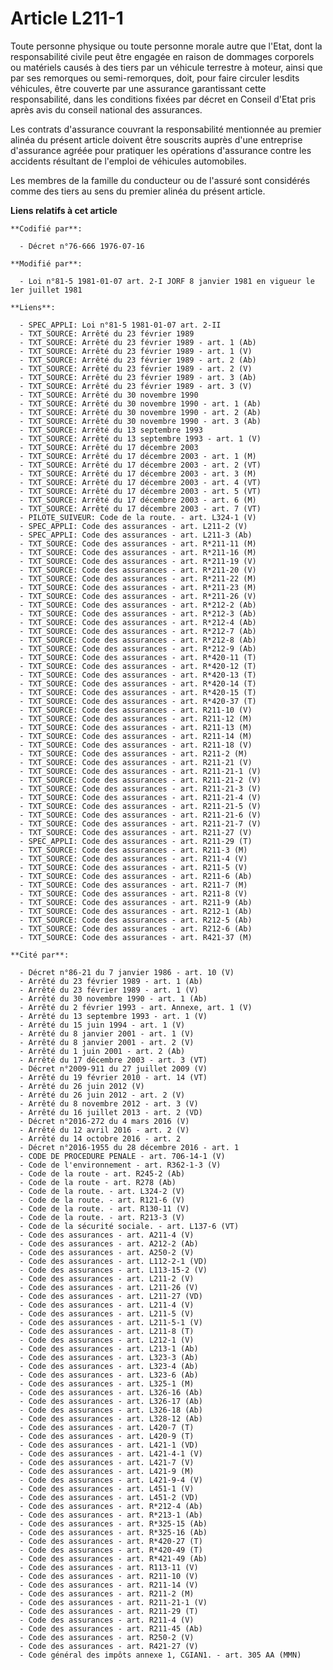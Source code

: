 # Article L211-1

Toute personne physique ou toute personne morale autre que l'Etat, dont la responsabilité civile peut être engagée en raison
de dommages corporels ou matériels causés à des tiers par un véhicule terrestre à moteur, ainsi que par ses remorques ou
semi-remorques, doit, pour faire circuler lesdits véhicules, être couverte par une assurance garantissant cette
responsabilité, dans les conditions fixées par décret en Conseil d'Etat pris après avis du conseil national des assurances.

Les contrats d'assurance couvrant la responsabilité mentionnée au premier alinéa du présent article doivent être souscrits
auprès d'une entreprise d'assurance agréée pour pratiquer les opérations d'assurance contre les accidents résultant de
l'emploi de véhicules automobiles.

Les membres de la famille du conducteur ou de l'assuré sont considérés comme des tiers au sens du premier alinéa du présent
article.

**Liens relatifs à cet article**

	**Codifié par**:

	  - Décret n°76-666 1976-07-16

	**Modifié par**:

	  - Loi n°81-5 1981-01-07 art. 2-I JORF 8 janvier 1981 en vigueur le 1er juillet 1981

	**Liens**:

	  - SPEC_APPLI: Loi n°81-5 1981-01-07 art. 2-II
	  - TXT_SOURCE: Arrêté du 23 février 1989
	  - TXT_SOURCE: Arrêté du 23 février 1989 - art. 1 (Ab)
	  - TXT_SOURCE: Arrêté du 23 février 1989 - art. 1 (V)
	  - TXT_SOURCE: Arrêté du 23 février 1989 - art. 2 (Ab)
	  - TXT_SOURCE: Arrêté du 23 février 1989 - art. 2 (V)
	  - TXT_SOURCE: Arrêté du 23 février 1989 - art. 3 (Ab)
	  - TXT_SOURCE: Arrêté du 23 février 1989 - art. 3 (V)
	  - TXT_SOURCE: Arrêté du 30 novembre 1990
	  - TXT_SOURCE: Arrêté du 30 novembre 1990 - art. 1 (Ab)
	  - TXT_SOURCE: Arrêté du 30 novembre 1990 - art. 2 (Ab)
	  - TXT_SOURCE: Arrêté du 30 novembre 1990 - art. 3 (Ab)
	  - TXT_SOURCE: Arrêté du 13 septembre 1993
	  - TXT_SOURCE: Arrêté du 13 septembre 1993 - art. 1 (V)
	  - TXT_SOURCE: Arrêté du 17 décembre 2003
	  - TXT_SOURCE: Arrêté du 17 décembre 2003 - art. 1 (M)
	  - TXT_SOURCE: Arrêté du 17 décembre 2003 - art. 2 (VT)
	  - TXT_SOURCE: Arrêté du 17 décembre 2003 - art. 3 (M)
	  - TXT_SOURCE: Arrêté du 17 décembre 2003 - art. 4 (VT)
	  - TXT_SOURCE: Arrêté du 17 décembre 2003 - art. 5 (VT)
	  - TXT_SOURCE: Arrêté du 17 décembre 2003 - art. 6 (M)
	  - TXT_SOURCE: Arrêté du 17 décembre 2003 - art. 7 (VT)
	  - PILOTE_SUIVEUR: Code de la route. - art. L324-1 (V)
	  - SPEC_APPLI: Code des assurances - art. L211-2 (V)
	  - SPEC_APPLI: Code des assurances - art. L211-3 (Ab)
	  - TXT_SOURCE: Code des assurances - art. R*211-11 (M)
	  - TXT_SOURCE: Code des assurances - art. R*211-16 (M)
	  - TXT_SOURCE: Code des assurances - art. R*211-19 (V)
	  - TXT_SOURCE: Code des assurances - art. R*211-20 (V)
	  - TXT_SOURCE: Code des assurances - art. R*211-22 (M)
	  - TXT_SOURCE: Code des assurances - art. R*211-23 (M)
	  - TXT_SOURCE: Code des assurances - art. R*211-26 (V)
	  - TXT_SOURCE: Code des assurances - art. R*212-2 (Ab)
	  - TXT_SOURCE: Code des assurances - art. R*212-3 (Ab)
	  - TXT_SOURCE: Code des assurances - art. R*212-4 (Ab)
	  - TXT_SOURCE: Code des assurances - art. R*212-7 (Ab)
	  - TXT_SOURCE: Code des assurances - art. R*212-8 (Ab)
	  - TXT_SOURCE: Code des assurances - art. R*212-9 (Ab)
	  - TXT_SOURCE: Code des assurances - art. R*420-11 (T)
	  - TXT_SOURCE: Code des assurances - art. R*420-12 (T)
	  - TXT_SOURCE: Code des assurances - art. R*420-13 (T)
	  - TXT_SOURCE: Code des assurances - art. R*420-14 (T)
	  - TXT_SOURCE: Code des assurances - art. R*420-15 (T)
	  - TXT_SOURCE: Code des assurances - art. R*420-37 (T)
	  - TXT_SOURCE: Code des assurances - art. R211-10 (V)
	  - TXT_SOURCE: Code des assurances - art. R211-12 (M)
	  - TXT_SOURCE: Code des assurances - art. R211-13 (M)
	  - TXT_SOURCE: Code des assurances - art. R211-14 (M)
	  - TXT_SOURCE: Code des assurances - art. R211-18 (V)
	  - TXT_SOURCE: Code des assurances - art. R211-2 (M)
	  - TXT_SOURCE: Code des assurances - art. R211-21 (V)
	  - TXT_SOURCE: Code des assurances - art. R211-21-1 (V)
	  - TXT_SOURCE: Code des assurances - art. R211-21-2 (V)
	  - TXT_SOURCE: Code des assurances - art. R211-21-3 (V)
	  - TXT_SOURCE: Code des assurances - art. R211-21-4 (V)
	  - TXT_SOURCE: Code des assurances - art. R211-21-5 (V)
	  - TXT_SOURCE: Code des assurances - art. R211-21-6 (V)
	  - TXT_SOURCE: Code des assurances - art. R211-21-7 (V)
	  - TXT_SOURCE: Code des assurances - art. R211-27 (V)
	  - SPEC_APPLI: Code des assurances - art. R211-29 (T)
	  - TXT_SOURCE: Code des assurances - art. R211-3 (M)
	  - TXT_SOURCE: Code des assurances - art. R211-4 (V)
	  - TXT_SOURCE: Code des assurances - art. R211-5 (V)
	  - TXT_SOURCE: Code des assurances - art. R211-6 (Ab)
	  - TXT_SOURCE: Code des assurances - art. R211-7 (M)
	  - TXT_SOURCE: Code des assurances - art. R211-8 (V)
	  - TXT_SOURCE: Code des assurances - art. R211-9 (Ab)
	  - TXT_SOURCE: Code des assurances - art. R212-1 (Ab)
	  - TXT_SOURCE: Code des assurances - art. R212-5 (Ab)
	  - TXT_SOURCE: Code des assurances - art. R212-6 (Ab)
	  - TXT_SOURCE: Code des assurances - art. R421-37 (M)

	**Cité par**:

	  - Décret n°86-21 du 7 janvier 1986 - art. 10 (V)
	  - Arrêté du 23 février 1989 - art. 1 (Ab)
	  - Arrêté du 23 février 1989 - art. 1 (V)
	  - Arrêté du 30 novembre 1990 - art. 1 (Ab)
	  - Arrêté du 2 février 1993 - art. Annexe, art. 1 (V)
	  - Arrêté du 13 septembre 1993 - art. 1 (V)
	  - Arrêté du 15 juin 1994 - art. 1 (V)
	  - Arrêté du 8 janvier 2001 - art. 1 (V)
	  - Arrêté du 8 janvier 2001 - art. 2 (V)
	  - Arrêté du 1 juin 2001 - art. 2 (Ab)
	  - Arrêté du 17 décembre 2003 - art. 3 (VT)
	  - Décret n°2009-911 du 27 juillet 2009 (V)
	  - Arrêté du 19 février 2010 - art. 14 (VT)
	  - Arrêté du 26 juin 2012 (V)
	  - Arrêté du 26 juin 2012 - art. 2 (V)
	  - Arrêté du 8 novembre 2012 - art. 3 (V)
	  - Arrêté du 16 juillet 2013 - art. 2 (VD)
	  - Décret n°2016-272 du 4 mars 2016 (V)
	  - Arrêté du 12 avril 2016 - art. 2 (V)
	  - Arrêté du 14 octobre 2016 - art. 2
	  - Décret n°2016-1955 du 28 décembre 2016 - art. 1
	  - CODE DE PROCEDURE PENALE - art. 706-14-1 (V)
	  - Code de l'environnement - art. R362-1-3 (V)
	  - Code de la route - art. R245-2 (Ab)
	  - Code de la route - art. R278 (Ab)
	  - Code de la route. - art. L324-2 (V)
	  - Code de la route. - art. R121-6 (V)
	  - Code de la route. - art. R130-11 (V)
	  - Code de la route. - art. R213-3 (V)
	  - Code de la sécurité sociale. - art. L137-6 (VT)
	  - Code des assurances - art. A211-4 (V)
	  - Code des assurances - art. A212-2 (Ab)
	  - Code des assurances - art. A250-2 (V)
	  - Code des assurances - art. L112-2-1 (VD)
	  - Code des assurances - art. L113-15-2 (V)
	  - Code des assurances - art. L211-2 (V)
	  - Code des assurances - art. L211-26 (V)
	  - Code des assurances - art. L211-27 (VD)
	  - Code des assurances - art. L211-4 (V)
	  - Code des assurances - art. L211-5 (V)
	  - Code des assurances - art. L211-5-1 (V)
	  - Code des assurances - art. L211-8 (T)
	  - Code des assurances - art. L212-1 (V)
	  - Code des assurances - art. L213-1 (Ab)
	  - Code des assurances - art. L323-3 (Ab)
	  - Code des assurances - art. L323-4 (Ab)
	  - Code des assurances - art. L323-6 (Ab)
	  - Code des assurances - art. L325-1 (M)
	  - Code des assurances - art. L326-16 (Ab)
	  - Code des assurances - art. L326-17 (Ab)
	  - Code des assurances - art. L326-18 (Ab)
	  - Code des assurances - art. L328-12 (Ab)
	  - Code des assurances - art. L420-7 (T)
	  - Code des assurances - art. L420-9 (T)
	  - Code des assurances - art. L421-1 (VD)
	  - Code des assurances - art. L421-4-1 (V)
	  - Code des assurances - art. L421-7 (V)
	  - Code des assurances - art. L421-9 (M)
	  - Code des assurances - art. L421-9-4 (V)
	  - Code des assurances - art. L451-1 (V)
	  - Code des assurances - art. L451-2 (VD)
	  - Code des assurances - art. R*212-4 (Ab)
	  - Code des assurances - art. R*213-1 (Ab)
	  - Code des assurances - art. R*325-15 (Ab)
	  - Code des assurances - art. R*325-16 (Ab)
	  - Code des assurances - art. R*420-27 (T)
	  - Code des assurances - art. R*420-49 (T)
	  - Code des assurances - art. R*421-49 (Ab)
	  - Code des assurances - art. R113-11 (V)
	  - Code des assurances - art. R211-10 (V)
	  - Code des assurances - art. R211-14 (V)
	  - Code des assurances - art. R211-2 (M)
	  - Code des assurances - art. R211-21-1 (V)
	  - Code des assurances - art. R211-29 (T)
	  - Code des assurances - art. R211-4 (V)
	  - Code des assurances - art. R211-45 (Ab)
	  - Code des assurances - art. R250-2 (V)
	  - Code des assurances - art. R421-27 (V)
	  - Code général des impôts annexe 1, CGIAN1. - art. 305 AA (MMN)
